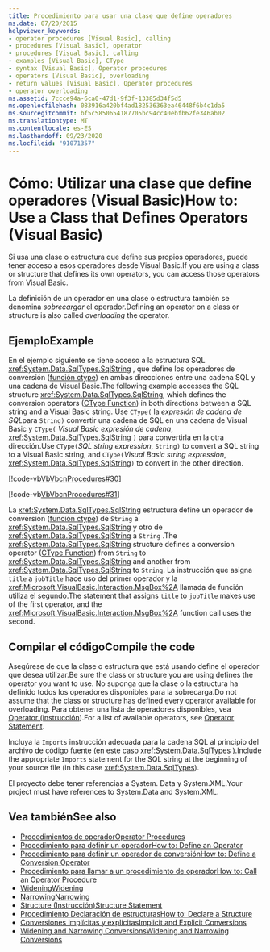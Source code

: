 ```yaml
---
title: Procedimiento para usar una clase que define operadores
ms.date: 07/20/2015
helpviewer_keywords:
- operator procedures [Visual Basic], calling
- procedures [Visual Basic], operator
- procedures [Visual Basic], calling
- examples [Visual Basic], CType
- syntax [Visual Basic], Operator procedures
- operators [Visual Basic], overloading
- return values [Visual Basic], Operator procedures
- operator overloading
ms.assetid: 7ccce94a-6ca0-47d1-9f3f-13385d34f5d5
ms.openlocfilehash: 083916a420bf4ad182536363ea46448f6b4c1da5
ms.sourcegitcommit: bf5c5850654187705bc94cc40ebfb62fe346ab02
ms.translationtype: MT
ms.contentlocale: es-ES
ms.lasthandoff: 09/23/2020
ms.locfileid: "91071357"
---
```

# <a name="how-to-use-a-class-that-defines-operators-visual-basic"></a><span data-ttu-id="b991f-102">Cómo: Utilizar una clase que define operadores (Visual Basic)</span><span class="sxs-lookup"><span data-stu-id="b991f-102">How to: Use a Class that Defines Operators (Visual Basic)</span></span>

<span data-ttu-id="b991f-103">Si usa una clase o estructura que define sus propios operadores, puede tener acceso a esos operadores desde Visual Basic.</span><span class="sxs-lookup"><span data-stu-id="b991f-103">If you are using a class or structure that defines its own operators, you can access those operators from Visual Basic.</span></span>  
  
 <span data-ttu-id="b991f-104">La definición de un operador en una clase o estructura también se denomina *sobrecargar* el operador.</span><span class="sxs-lookup"><span data-stu-id="b991f-104">Defining an operator on a class or structure is also called *overloading* the operator.</span></span>  
  
## <a name="example"></a><span data-ttu-id="b991f-105">Ejemplo</span><span class="sxs-lookup"><span data-stu-id="b991f-105">Example</span></span>  

 <span data-ttu-id="b991f-106">En el ejemplo siguiente se tiene acceso a la estructura SQL <xref:System.Data.SqlTypes.SqlString> , que define los operadores de conversión ([función ctype](../../../language-reference/functions/ctype-function.md)) en ambas direcciones entre una cadena SQL y una cadena de Visual Basic.</span><span class="sxs-lookup"><span data-stu-id="b991f-106">The following example accesses the SQL structure <xref:System.Data.SqlTypes.SqlString>, which defines the conversion operators ([CType Function](../../../language-reference/functions/ctype-function.md)) in both directions between a SQL string and a Visual Basic string.</span></span> <span data-ttu-id="b991f-107">Use `CType(` la *expresión de cadena de SQL*para `String)` convertir una cadena de SQL en una cadena de Visual Basic y `CType(` *Visual Basic expresión de cadena*, <xref:System.Data.SqlTypes.SqlString> `)` para convertirla en la otra dirección.</span><span class="sxs-lookup"><span data-stu-id="b991f-107">Use `CType(`*SQL string expression*, `String)` to convert a SQL string to a Visual Basic string, and `CType(`*Visual Basic string expression*, <xref:System.Data.SqlTypes.SqlString>`)` to convert in the other direction.</span></span>  
  
 [!code-vb[VbVbcnProcedures#30](~/samples/snippets/visualbasic/VS_Snippets_VBCSharp/VbVbcnProcedures/VB/Class1.vb#30)]  
  
 [!code-vb[VbVbcnProcedures#31](~/samples/snippets/visualbasic/VS_Snippets_VBCSharp/VbVbcnProcedures/VB/Class1.vb#31)]  
  
 <span data-ttu-id="b991f-108">La <xref:System.Data.SqlTypes.SqlString> estructura define un operador de conversión ([función ctype](../../../language-reference/functions/ctype-function.md)) de `String` a <xref:System.Data.SqlTypes.SqlString> y otro de <xref:System.Data.SqlTypes.SqlString> a `String` .</span><span class="sxs-lookup"><span data-stu-id="b991f-108">The <xref:System.Data.SqlTypes.SqlString> structure defines a conversion operator ([CType Function](../../../language-reference/functions/ctype-function.md)) from `String` to <xref:System.Data.SqlTypes.SqlString> and another from <xref:System.Data.SqlTypes.SqlString> to `String`.</span></span> <span data-ttu-id="b991f-109">La instrucción que asigna `title` a `jobTitle` hace uso del primer operador y la <xref:Microsoft.VisualBasic.Interaction.MsgBox%2A> llamada de función utiliza el segundo.</span><span class="sxs-lookup"><span data-stu-id="b991f-109">The statement that assigns `title` to `jobTitle` makes use of the first operator, and the <xref:Microsoft.VisualBasic.Interaction.MsgBox%2A> function call uses the second.</span></span>  
  
## <a name="compile-the-code"></a><span data-ttu-id="b991f-110">Compilar el código</span><span class="sxs-lookup"><span data-stu-id="b991f-110">Compile the code</span></span>  

 <span data-ttu-id="b991f-111">Asegúrese de que la clase o estructura que está usando define el operador que desea utilizar.</span><span class="sxs-lookup"><span data-stu-id="b991f-111">Be sure the class or structure you are using defines the operator you want to use.</span></span> <span data-ttu-id="b991f-112">No suponga que la clase o la estructura ha definido todos los operadores disponibles para la sobrecarga.</span><span class="sxs-lookup"><span data-stu-id="b991f-112">Do not assume that the class or structure has defined every operator available for overloading.</span></span> <span data-ttu-id="b991f-113">Para obtener una lista de operadores disponibles, vea [Operator (instrucción](../../../language-reference/statements/operator-statement.md)).</span><span class="sxs-lookup"><span data-stu-id="b991f-113">For a list of available operators, see [Operator Statement](../../../language-reference/statements/operator-statement.md).</span></span>  
  
 <span data-ttu-id="b991f-114">Incluya la `Imports` instrucción adecuada para la cadena SQL al principio del archivo de código fuente (en este caso <xref:System.Data.SqlTypes> ).</span><span class="sxs-lookup"><span data-stu-id="b991f-114">Include the appropriate `Imports` statement for the SQL string at the beginning of your source file (in this case <xref:System.Data.SqlTypes>).</span></span>  
  
 <span data-ttu-id="b991f-115">El proyecto debe tener referencias a System. Data y System.XML.</span><span class="sxs-lookup"><span data-stu-id="b991f-115">Your project must have references to System.Data and System.XML.</span></span>  
  
## <a name="see-also"></a><span data-ttu-id="b991f-116">Vea también</span><span class="sxs-lookup"><span data-stu-id="b991f-116">See also</span></span>

- [<span data-ttu-id="b991f-117">Procedimientos de operador</span><span class="sxs-lookup"><span data-stu-id="b991f-117">Operator Procedures</span></span>](./operator-procedures.md)
- [<span data-ttu-id="b991f-118">Procedimiento para definir un operador</span><span class="sxs-lookup"><span data-stu-id="b991f-118">How to: Define an Operator</span></span>](./how-to-define-an-operator.md)
- [<span data-ttu-id="b991f-119">Procedimiento para definir un operador de conversión</span><span class="sxs-lookup"><span data-stu-id="b991f-119">How to: Define a Conversion Operator</span></span>](./how-to-define-a-conversion-operator.md)
- [<span data-ttu-id="b991f-120">Procedimiento para llamar a un procedimiento de operador</span><span class="sxs-lookup"><span data-stu-id="b991f-120">How to: Call an Operator Procedure</span></span>](./how-to-call-an-operator-procedure.md)
- [<span data-ttu-id="b991f-121">Widening</span><span class="sxs-lookup"><span data-stu-id="b991f-121">Widening</span></span>](../../../language-reference/modifiers/widening.md)
- [<span data-ttu-id="b991f-122">Narrowing</span><span class="sxs-lookup"><span data-stu-id="b991f-122">Narrowing</span></span>](../../../language-reference/modifiers/narrowing.md)
- [<span data-ttu-id="b991f-123">Structure (Instrucción)</span><span class="sxs-lookup"><span data-stu-id="b991f-123">Structure Statement</span></span>](../../../language-reference/statements/structure-statement.md)
- [<span data-ttu-id="b991f-124">Procedimiento Declaración de estructuras</span><span class="sxs-lookup"><span data-stu-id="b991f-124">How to: Declare a Structure</span></span>](../data-types/how-to-declare-a-structure.md)
- [<span data-ttu-id="b991f-125">Conversiones implícitas y explícitas</span><span class="sxs-lookup"><span data-stu-id="b991f-125">Implicit and Explicit Conversions</span></span>](../data-types/implicit-and-explicit-conversions.md)
- [<span data-ttu-id="b991f-126">Widening and Narrowing Conversions</span><span class="sxs-lookup"><span data-stu-id="b991f-126">Widening and Narrowing Conversions</span></span>](../data-types/widening-and-narrowing-conversions.md)
